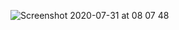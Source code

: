 ![Screenshot 2020-07-31 at 08 07 48](https://user-images.githubusercontent.com/27693622/89009764-32468100-d305-11ea-9429-af1894b1f2d6.png)
